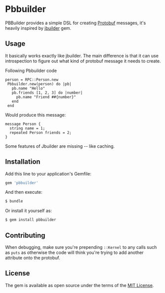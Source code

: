 # Pbbuilder
PBBuilder provides a simple DSL for creating [Protobuf](https://developers.google.com/protocol-buffers) messages, it's heavily inspired by [jbuilder](https://rubygems.org/gems/jbuilder) gem.

## Usage
It basically works exactly like jbuilder. The main difference is that it can use introspection to figure out what kind of protobuf message it needs to create.


Following Pbbuilder code
```
person = RPC::Person.new
 Pbbuilder.new(person) do |pb|
   pb.name "Hello"
   pb.friends [1, 2, 3] do |number|
     pb.name "Friend ##{number}"
   end
 end
```
Would produce this message:

```
message Person {
  string name = 1;
  repeated Person friends = 2;
}
```

Some features of Jbuilder are missing -- like caching.

## Installation
Add this line to your application's Gemfile:

```ruby
gem 'pbbuilder'
```

And then execute:
```bash
$ bundle
```

Or install it yourself as:
```bash
$ gem install pbbuilder
```

## Contributing

When debugging, make sure you're prepending `::Kernel` to any calls such as `puts` as otherwise the code will think you're trying to add another attribute onto the protobuf.

## License
The gem is available as open source under the terms of the [MIT License](https://opensource.org/licenses/MIT).
